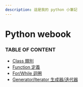 ```yaml
---
description: 這是我的 python 小筆記
---
```


# Python webook

### TABLE OF CONTENT

* [Class 類別](python-class-lei-bie/)
* [Function 定義](python-def-ding-yi.md) 
* [For/While 迴圈](for-while-hui-quan.md)
* [Generator/Iterator 生成器/迭代器](generator-decorator.md)



